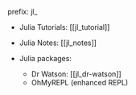 
prefix: jl_



- Julia Tutorials: [[jl_tutorial]]

- Julia Notes: [[jl_notes]]

- Julia packages: 
	- Dr Watson: [[jl_dr-watson]]
	- OhMyREPL (enhanced REPL)





